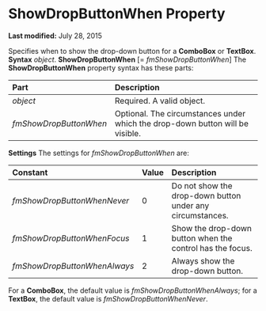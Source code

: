 
# ShowDropButtonWhen Property

 **Last modified:** July 28, 2015


Specifies when to show the drop-down button for a  **ComboBox** or **TextBox**.
 **Syntax**
 _object_. **ShowDropButtonWhen** [= _fmShowDropButtonWhen_]
The  **ShowDropButtonWhen** property syntax has these parts:


|**Part**|**Description**|
|:-----|:-----|
| _object_|Required. A valid object.|
| _fmShowDropButtonWhen_|Optional. The circumstances under which the drop-down button will be visible.|
 **Settings**
The settings for  _fmShowDropButtonWhen_ are:


|**Constant**|**Value**|**Description**|
|:-----|:-----|:-----|
| _fmShowDropButtonWhenNever_|0|Do not show the drop-down button under any circumstances.|
| _fmShowDropButtonWhenFocus_|1|Show the drop-down button when the control has the focus.|
| _fmShowDropButtonWhenAlways_|2|Always show the drop-down button.|
For a  **ComboBox**, the default value is  _fmShowDropButtonWhenAlways_; for a  **TextBox**, the default value is  _fmShowDropButtonWhenNever_.
